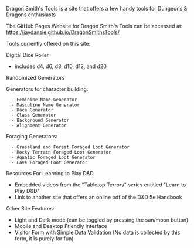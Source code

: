 Dragon Smith's Tools is a site that offers a few handy tools for Dungeons & Dragons enthusiasts

The GitHub Pages Website for Dragon Smith's Tools can be accessed at:
https://jaydansie.github.io/DragonSmithsTools/ 

Tools currently offered on this site:

Digital Dice Roller
  - includes d4, d6, d8, d10, d12, and d20

Randomized Generators

  Generators for character building:
  
      - Feminine Name Generator
      - Masculine Name Generator
      - Race Generator
      - Class Generator
      - Background Generator
      - Alignment Generator
      
  Foraging Generators:
  
      - Grassland and Forest Foraged Loot Generator
      - Rocky Terrain Foraged Loot Generator
      - Aquatic Foraged Loot Generator
      - Cave Foraged Loot Generator

Resources For Learning to Play D&D
  - Embedded videos from the "Tabletop Terrors" series entitled "Learn to Play D&D"
  - Link to another site that offers an online pdf of the D&D 5e Handbook

Other Site Features:
  - Light and Dark mode (can be toggled by pressing the sun/moon button)
  - Mobile and Desktop Friendly Interface
  - Visitor Form with Simple Data Validation
      (No data is collected by this form, it is purely for fun)
